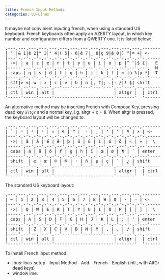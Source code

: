 ```yaml
---
title: French Input Methods
categories: 03-Linux
---
```


It maybe not convinient inputing french, when using a standard US keyboard. French keyboards often apply an AZERTY layout, in which key number and configuration differs from a QWERTY one. It is listed below:

<pre class="ascii_art">
,---,---,---,---,---,---,---,---,---,---,---,---,---,-------,
| ² |& 1|é 2|" 3|' 4|( 5|- 6|è 7|_ 8|ç 9|à 0|) °|= +| <-    |
|---'-,-'-,-'-,-'-,-'-,-'-,-'-,-'-,-'-,-'-,-'-,-'-,-'-,-----|
| ->| | a | z | e | r | t | y | u | i | o | p |^ ¨|$ £|   E |
|-----',--',--',--',--',--',--',--',--',--',--',--',--',  N |
| caps | q | s | d | f | g | h | j | k | l | m |ù %|μ *|  T |
|----,-'-,-'-,-'-,-'-,-'-,-'-,-'-,-'-,-'-,-'-,-'-,-'---'----|
| sft|> <| w | x | c | v | b | n |, ?|; .|: /|! §| shift    |
|----',--'--,'---',--'---'---'---'---'---',--'---',--,------|
| ctl | win | alt |                       | altgr |  | ctrl |
'-----'-----'-----'-----------------------'-------'  '------'
</pre>

An alternative method may be inserting French with Compose Key, pressing dead key `altgr` and a normal key, i.g. altgr + q = ä. When altgr is pressed, the keyboard layout will be changed to:

<pre class="ascii_art">
,---,---,---,---,---,---,---,---,---,---,---,---,---,-------,
| ` | ¹ | ² | ³ | ¤ | € | ^ |  ̛ | ˛ | ‘ | ’ | ¥ | × | <-    |
|---'-,-'-,-'-,-'-,-'-,-'-,-'-,-'-,-'-,-'-,-'-,-'-,-'-,-----|
| ->| | ä | å | é | ë | þ | ü | ú | í | ó | ö | « | » |  \  |
|-----',--',--',--',--',--',--',--',--',--',--',--',--'-----|
| caps | á | ß | ð | f | g | h | ï | œ | ø | ¶ | ´ | enter  |
|------'-,-'-,-'-,-'-,-'-,-'-,-'-,-'-,-'-,-'-,-'-,-'---'----|
| shift  | æ | œ | © | ® | · | ñ | µ | ç | ˙ | ¿ | shift    |
|-----,--'--,'---',--'---'---'---'---'---',--'---',--,------|
| ctl | win | alt |                       | altgr |  | ctrl |
'-----'-----'-----'-----------------------'-------'  '------'
</pre>

The standard US keyboard layout:

<pre class="ascii_art">
,---,---,---,---,---,---,---,---,---,---,---,---,---,-------,
| ~ | 1 | 2 | 3 | 4 | 5 | 6 | 7 | 8 | 9 | 0 | - | = | <-    |
|---'-,-'-,-'-,-'-,-'-,-'-,-'-,-'-,-'-,-'-,-'-,-'-,-'-,-----|
| ->| | Q | W | E | R | T | Y | U | I | O | P | [ | ] |  \  |
|-----',--',--',--',--',--',--',--',--',--',--',--',--'-----|
| caps | A | S | D | F | G | H | J | K | L | ; | ' | enter  |
|----,-'-,-'-,-'-,-'-,-'-,-'-,-'-,-'-,-'-,-'-,-'-,-'---'----|
| shift  | Z | X | C | V | B | N | M | , | . | / | shift    |
|----',--'--,'---',--'---'---'---'---'---',--'---',--,------|
| ctl | win | alt |                       | altgr |  | ctrl |
'-----'-----'-----'-----------------------'-------'  '------'
</pre>

To install French input method:
  - ibus: ibus-setup - Input Method - Add - French - English (intl., with AltGr dead keys)
  - window ime: 